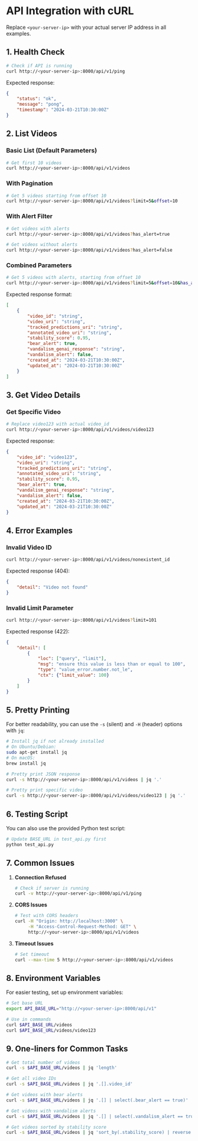 # API Integration with cURL

Replace `<your-server-ip>` with your actual server IP address in all examples.

## 1. Health Check
```bash
# Check if API is running
curl http://<your-server-ip>:8000/api/v1/ping
```

Expected response:
```json
{
    "status": "ok",
    "message": "pong",
    "timestamp": "2024-03-21T10:30:00Z"
}
```

## 2. List Videos

### Basic List (Default Parameters)
```bash
# Get first 10 videos
curl http://<your-server-ip>:8000/api/v1/videos
```

### With Pagination
```bash
# Get 5 videos starting from offset 10
curl http://<your-server-ip>:8000/api/v1/videos?limit=5&offset=10
```

### With Alert Filter
```bash
# Get videos with alerts
curl http://<your-server-ip>:8000/api/v1/videos?has_alert=true

# Get videos without alerts
curl http://<your-server-ip>:8000/api/v1/videos?has_alert=false
```

### Combined Parameters
```bash
# Get 5 videos with alerts, starting from offset 10
curl http://<your-server-ip>:8000/api/v1/videos?limit=5&offset=10&has_alert=true
```

Expected response format:
```json
[
    {
        "video_id": "string",
        "video_uri": "string",
        "tracked_predictions_uri": "string",
        "annotated_video_uri": "string",
        "stability_score": 0.95,
        "bear_alert": true,
        "vandalism_genai_response": "string",
        "vandalism_alert": false,
        "created_at": "2024-03-21T10:30:00Z",
        "updated_at": "2024-03-21T10:30:00Z"
    }
]
```

## 3. Get Video Details

### Get Specific Video
```bash
# Replace video123 with actual video_id
curl http://<your-server-ip>:8000/api/v1/videos/video123
```

Expected response:
```json
{
    "video_id": "video123",
    "video_uri": "string",
    "tracked_predictions_uri": "string",
    "annotated_video_uri": "string",
    "stability_score": 0.95,
    "bear_alert": true,
    "vandalism_genai_response": "string",
    "vandalism_alert": false,
    "created_at": "2024-03-21T10:30:00Z",
    "updated_at": "2024-03-21T10:30:00Z"
}
```

## 4. Error Examples

### Invalid Video ID
```bash
curl http://<your-server-ip>:8000/api/v1/videos/nonexistent_id
```
Expected response (404):
```json
{
    "detail": "Video not found"
}
```

### Invalid Limit Parameter
```bash
curl http://<your-server-ip>:8000/api/v1/videos?limit=101
```
Expected response (422):
```json
{
    "detail": [
        {
            "loc": ["query", "limit"],
            "msg": "ensure this value is less than or equal to 100",
            "type": "value_error.number.not_le",
            "ctx": {"limit_value": 100}
        }
    ]
}
```

## 5. Pretty Printing

For better readability, you can use the `-s` (silent) and `-H` (header) options with `jq`:

```bash
# Install jq if not already installed
# On Ubuntu/Debian:
sudo apt-get install jq
# On macOS:
brew install jq

# Pretty print JSON response
curl -s http://<your-server-ip>:8000/api/v1/videos | jq '.'

# Pretty print specific video
curl -s http://<your-server-ip>:8000/api/v1/videos/video123 | jq '.'
```

## 6. Testing Script

You can also use the provided Python test script:
```bash
# Update BASE_URL in test_api.py first
python test_api.py
```

## 7. Common Issues

1. **Connection Refused**
   ```bash
   # Check if server is running
   curl -v http://<your-server-ip>:8000/api/v1/ping
   ```

2. **CORS Issues**
   ```bash
   # Test with CORS headers
   curl -H "Origin: http://localhost:3000" \
        -H "Access-Control-Request-Method: GET" \
        http://<your-server-ip>:8000/api/v1/videos
   ```

3. **Timeout Issues**
   ```bash
   # Set timeout
   curl --max-time 5 http://<your-server-ip>:8000/api/v1/videos
   ```

## 8. Environment Variables

For easier testing, set up environment variables:
```bash
# Set base URL
export API_BASE_URL="http://<your-server-ip>:8000/api/v1"

# Use in commands
curl $API_BASE_URL/videos
curl $API_BASE_URL/videos/video123
```

## 9. One-liners for Common Tasks

```bash
# Get total number of videos
curl -s $API_BASE_URL/videos | jq 'length'

# Get all video IDs
curl -s $API_BASE_URL/videos | jq '.[].video_id'

# Get videos with bear alerts
curl -s $API_BASE_URL/videos | jq '.[] | select(.bear_alert == true)'

# Get videos with vandalism alerts
curl -s $API_BASE_URL/videos | jq '.[] | select(.vandalism_alert == true)'

# Get videos sorted by stability score
curl -s $API_BASE_URL/videos | jq 'sort_by(.stability_score) | reverse'
``` 